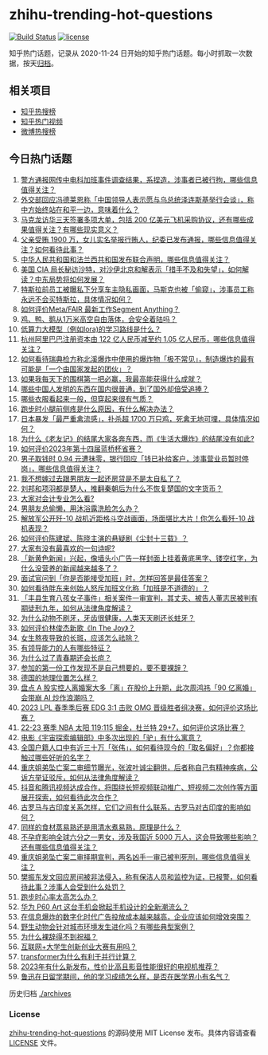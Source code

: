 # zhihu-trending-hot-questions

[![Build Status](https://github.com/justjavac/zhihu-trending-hot-questions/workflows/ci/badge.svg?branch=master)](https://github.com/justjavac/zhihu-trending-hot-questions/actions)
[![license](https://img.shields.io/github/license/justjavac/zhihu-trending-hot-questions)](https://github.com/justjavac/zhihu-trending-hot-questions/blob/master/LICENSE)

知乎热门话题，记录从 2020-11-24
日开始的知乎热门话题。每小时抓取一次数据，按天[归档](./archives)。

## 相关项目

- [知乎热搜榜](https://github.com/justjavac/zhihu-trending-top-search)
- [知乎热门视频](https://github.com/justjavac/zhihu-trending-hot-video)
- [微博热搜榜](https://github.com/justjavac/weibo-trending-hot-search)

## 今日热门话题

<!-- BEGIN -->
<!-- 最后更新时间 Sat Apr 08 2023 04:18:33 GMT+0800 (China Standard Time) -->

1. [警方通报网传中电科加班事件调查结果，系捏造，涉事者已被行拘，哪些信息值得关注？](https://www.zhihu.com/question/594232882)
1. [外交部回应冯德莱恩称「中国领导人表示愿与乌总统泽连斯基举行会谈」，称中方始终站在和平一边，意味着什么？](https://www.zhihu.com/question/594198590)
1. [马克龙访华三天签署多项大单，包括 200 亿美元飞机采购协议，还有哪些成果值得关注？有哪些现实意义？](https://www.zhihu.com/question/594216697)
1. [父亲受贿 1900 万，女儿实名举报行贿人，纪委已发布通报，哪些信息值得关注？如何看待此事？](https://www.zhihu.com/question/594000010)
1. [中华人民共和国和法兰西共和国发布联合声明，哪些信息值得关注？](https://www.zhihu.com/question/594242866)
1. [美国 CIA 局长秘访沙特，对沙伊北京和解表示「措手不及和失望」，如何解读？中东局势将如何发展？](https://www.zhihu.com/question/594205883)
1. [特斯拉前员工被曝私下分享车主隐私画面，马斯克也被「偷窥」，涉事员工称永远不会买特斯拉，具体情况如何？](https://www.zhihu.com/question/594206534)
1. [如何评价Meta/FAIR 最新工作Segment Anything？](https://www.zhihu.com/question/593888697)
1. [鸡、鸭、鹅从1万米高空自由落体，会安全着陆吗？](https://www.zhihu.com/question/593784402)
1. [低算力大模型（例如lora)的学习路线是什么？](https://www.zhihu.com/question/593383416)
1. [杭州阿里巴巴注册资本由 122 亿人民币减至约 1.05 亿人民币，哪些信息值得关注？](https://www.zhihu.com/question/594156898)
1. [如何看待瑞典检方称北溪爆炸中使用的爆炸物「极不常见」，制造爆炸的最有可能是「一个由国家发起的团伙」？](https://www.zhihu.com/question/594184042)
1. [如果我每天下的围棋第一把必赢，我最高能获得什么成就？](https://www.zhihu.com/question/593989834)
1. [哪些中国人发明的东西在国内很普通，到了国外却倍受追捧？](https://www.zhihu.com/question/299641618)
1. [哪些衣服看起来一般，但穿起来很有气质？](https://www.zhihu.com/question/588535503)
1. [跑步时小腿前侧疼是什么原因，有什么解决办法？](https://www.zhihu.com/question/590319007)
1. [日本暴发「最严重禽流感」，扑杀超 1700 万只鸡，死禽无地可埋，具体情况如何？](https://www.zhihu.com/question/593981209)
1. [为什么《老友记》的结尾大家各奔东西，而《生活大爆炸》的结尾没有如此?](https://www.zhihu.com/question/585546370)
1. [如何评价2023年第十四届蓝桥杯省赛？](https://www.zhihu.com/question/527126716)
1. [男子取钱时 0.94 元遭抹零，银行回应「钱已补给客户，涉事营业员暂时停岗」，哪些信息值得关注？](https://www.zhihu.com/question/594019872)
1. [我不想嫁过去跟男朋友一起还房贷是不是太自私了？](https://www.zhihu.com/question/592329757)
1. [刘邦和项羽都是楚人，推翻秦朝后为什么不恢复楚国的文字货币？](https://www.zhihu.com/question/593322083)
1. [大家对会计专业怎么看?](https://www.zhihu.com/question/545959286)
1. [男朋友总偷懒，用沐浴露洗脸怎么办？](https://www.zhihu.com/question/590496984)
1. [解放军公开歼-10 战机近距格斗空战画面，场面堪比大片！你怎么看歼-10 战机表现？](https://www.zhihu.com/question/593966139)
1. [如何评价陈建斌、陈晓主演的悬疑剧《尘封十三载》？](https://www.zhihu.com/question/593798811)
1. [大家有没有最喜欢的一句诗呢?](https://www.zhihu.com/question/593258761)
1. [「新黄色新闻」兴起，像墙头小广告一样封面上挂着黄底黑字、镂空红字，为什么没营养的新闻越来越多了？](https://www.zhihu.com/question/592729785)
1. [面试官问到「你是否能接受加班」时，怎样回答是最佳答案？](https://www.zhihu.com/question/587830952)
1. [如何看待胖东来创始人怒斥加班文化称「加班是不道德的」？](https://www.zhihu.com/question/593940939)
1. [「丰县生育八孩女子事件」相关案件一审宣判，其丈夫、被告人董志民被判有期徒刑九年，如何从法律角度解读？](https://www.zhihu.com/question/594173801)
1. [为什么动物不刷牙，牙齿很健康，人类天天刷还长蛀牙？](https://www.zhihu.com/question/586309768)
1. [如何评价林俊杰新歌《In The Joy》？](https://www.zhihu.com/question/593980173)
1. [女生熬夜导致的长斑，应该怎么祛除？](https://www.zhihu.com/question/585484377)
1. [有领导能力的人有哪些特征？](https://www.zhihu.com/question/581788685)
1. [为什么过了青春期还会长痘？](https://www.zhihu.com/question/585068888)
1. [参加的第一份工作发现不是自己想要的，要不要裸辞？](https://www.zhihu.com/question/593528113)
1. [德国的地理位置怎么样？](https://www.zhihu.com/question/586908086)
1. [盘点 A 股实控人离婚案大多「离」在股价上升期，此次周鸿祎「90 亿离婚」会带崩 AI 炒作浪潮吗？](https://www.zhihu.com/question/593961599)
1. [2023 LPL 春季季后赛 EDG 3:1 击败 OMG 晋级胜者组决赛，如何评价这场比赛？](https://www.zhihu.com/question/593997127)
1. [22-23 赛季 NBA 太阳 119:115 掘金，杜兰特 29+7，如何评价这场比赛？](https://www.zhihu.com/question/594154559)
1. [电影《宇宙探索编辑部》中多次出现的「驴」有什么寓意？](https://www.zhihu.com/question/593335954)
1. [全国户籍人口中有近三十万「张伟」，如何看待现今的「取名偏好」？你都接触过哪些好听的名字？](https://www.zhihu.com/question/593589481)
1. [重庆姐弟坠亡案二审细节曝光，张波叶诚尘翻供，后者称自己有精神疾病，公诉方举证驳斥，如何从法律角度解读？](https://www.zhihu.com/question/594173001)
1. [抖音和腾讯视频达成合作，将围绕长短视频联动推广、短视频二次创作等方面展开探索，如何看待此次合作？](https://www.zhihu.com/question/594160208)
1. [古罗马与古印度关系怎样，它们之间有什么联系，古罗马对古印度的影响如何？](https://www.zhihu.com/question/593669659)
1. [同样的食材蒸易熟还是用清水煮易熟，原理是什么？](https://www.zhihu.com/question/593145661)
1. [不孕症影响全球六分之一男女，涉及我国近 5000 万人，这会导致哪些影响？还有哪些信息值得关注？](https://www.zhihu.com/question/593642224)
1. [重庆姐弟坠亡案二审择期宣判，两名凶手一审已被判死刑，哪些信息值得关注？](https://www.zhihu.com/question/594098352)
1. [樊振东发文回应房间被非法侵入，称有保洁人员和监控为证，已报警，如何看待此事？涉事人会受到什么处罚？](https://www.zhihu.com/question/594082965)
1. [跑步时心率太高怎么办？](https://www.zhihu.com/question/589996729)
1. [华为 P60 Art 这台手机会掀起手机设计的全新潮流么？](https://www.zhihu.com/question/594150437)
1. [在信息爆炸的数字化时代广告投放成本越来越高，企业应该如何增效突围？](https://www.zhihu.com/question/593870382)
1. [野生动物会针对城市环境发生进化吗？有哪些典型案例？](https://www.zhihu.com/question/65584468)
1. [为什么裸辞得不到祝福？](https://www.zhihu.com/question/587538106)
1. [互联网+大学生创新创业大赛有用吗？](https://www.zhihu.com/question/379073427)
1. [transformer为什么有利于并行计算？](https://www.zhihu.com/question/593941226)
1. [2023年有什么新发布，性价比高且影音性能很好的电视机推荐？](https://www.zhihu.com/question/591140678)
1. [鲁迅在日留学期间，他的学习成绩怎么样，是否在医学界小有名气？](https://www.zhihu.com/question/512784125)

<!-- END -->

历史归档 [./archives](./archives)

### License

[zhihu-trending-hot-questions](https://github.com/justjavac/zhihu-trending-hot-questions)
的源码使用 MIT License 发布。具体内容请查看 [LICENSE](./LICENSE) 文件。

